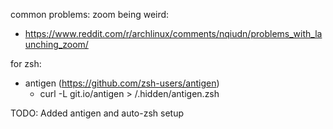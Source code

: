 common problems: 
zoom being weird:
 - https://www.reddit.com/r/archlinux/comments/nqiudn/problems_with_launching_zoom/

for zsh:
 - antigen (https://github.com/zsh-users/antigen)
   - curl -L git.io/antigen > /.hidden/antigen.zsh

TODO: Added antigen and auto-zsh setup